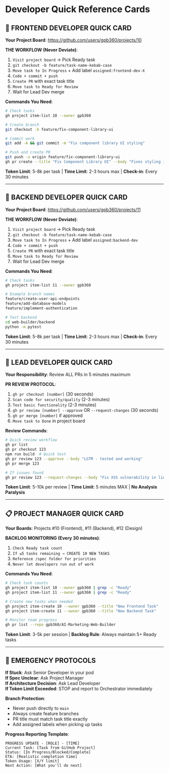 # Developer Quick Reference Cards

## 🎯 FRONTEND DEVELOPER QUICK CARD

**Your Project Board**: https://github.com/users/gpb360/projects/10

**THE WORKFLOW (Never Deviate)**:
1. `Visit project board` → Pick Ready task
2. `git checkout -b feature/task-name-kebab-case`
3. `Move task to In Progress` + Add label `assigned:frontend-dev-X`
4. `Code + commit + push`
5. `Create PR` with exact task title
6. `Move task to Ready for Review`
7. Wait for Lead Dev merge

**Commands You Need**:
```bash
# Check tasks
gh project item-list 10 --owner gpb360

# Create branch
git checkout -b feature/fix-component-library-ui

# Commit work
git add -A && git commit -m "Fix component library UI styling"

# Push and create PR
git push -u origin feature/fix-component-library-ui
gh pr create --title "Fix Component Library UI" --body "Fixes styling issues in component library"
```

**Token Limit**: 5-8k per task | **Time Limit**: 2-3 hours max | **Check-in**: Every 30 minutes

---

## 🔧 BACKEND DEVELOPER QUICK CARD

**Your Project Board**: https://github.com/users/gpb360/projects/11

**THE WORKFLOW (Never Deviate)**:
1. `Visit project board` → Pick Ready task
2. `git checkout -b feature/task-name-kebab-case`
3. `Move task to In Progress` + Add label `assigned:backend-dev`
4. `Code + commit + push`
5. `Create PR` with exact task title
6. `Move task to Ready for Review`
7. Wait for Lead Dev merge

**Commands You Need**:
```bash
# Check tasks
gh project item-list 11 --owner gpb360

# Example branch names
feature/create-user-api-endpoints
feature/add-database-models
feature/implement-authentication

# Test backend
cd web-builder/backend
python -m pytest
```

**Token Limit**: 5-8k per task | **Time Limit**: 2-3 hours max | **Check-in**: Every 30 minutes

---

## 👑 LEAD DEVELOPER QUICK CARD

**Your Responsibility**: Review ALL PRs in 5 minutes maximum

**PR REVIEW PROTOCOL**:
1. `gh pr checkout [number]` (30 seconds)
2. `Scan code for security/quality` (2-3 minutes)
3. `Test basic functionality` (2-3 minutes)  
4. `gh pr review [number] --approve` OR `--request-changes` (30 seconds)
5. `gh pr merge [number]` if approved
6. `Move task to Done` in project board

**Review Commands**:
```bash
# Quick review workflow
gh pr list
gh pr checkout 123
npm run build  # Quick test
gh pr review 123 --approve --body "LGTM - tested and working"
gh pr merge 123

# If issues found
gh pr review 123 --request-changes --body "Fix XSS vulnerability in line 45"
```

**Token Limit**: 5-10k per review | **Time Limit**: 5 minutes MAX | **No Analysis Paralysis**

---

## 📋 PROJECT MANAGER QUICK CARD

**Your Boards**: Projects #10 (Frontend), #11 (Backend), #12 (Design)

**BACKLOG MONITORING (Every 30 minutes)**:
1. `Check Ready task count`
2. `If ≤5 tasks remaining → CREATE 10 NEW TASKS`
3. `Reference /spec folder for priorities`
4. `Never let developers run out of work`

**Commands You Need**:
```bash
# Check task counts
gh project item-list 10 --owner gpb360 | grep -c "Ready"
gh project item-list 11 --owner gpb360 | grep -c "Ready"

# Create new tasks when needed
gh project item-create 10 --owner gpb360 --title "New Frontend Task"
gh project item-create 11 --owner gpb360 --title "New Backend Task"

# Monitor team progress
gh pr list --repo gpb360/AI-Marketing-Web-Builder
```

**Token Limit**: 3-5k per session | **Backlog Rule**: Always maintain 5+ Ready tasks

---

## 🚨 EMERGENCY PROTOCOLS

**If Stuck**: Ask Senior Developer in your pod  
**If Spec Unclear**: Ask Project Manager  
**If Architecture Decision**: Ask Lead Developer  
**If Token Limit Exceeded**: STOP and report to Orchestrator immediately

**Branch Protection**:
- Never push directly to `main`
- Always create feature branches
- PR title must match task title exactly
- Add assigned labels when picking up tasks

**Progress Reporting Template**:
```
PROGRESS UPDATE - [ROLE] - [TIME]
Current Task: [Task from GitHub Project]
Status: [In Progress/Blocked/Complete]
ETA: [Realistic completion time]
Token Usage: [X/Y limit]
Next Action: [What you'll do next]
```